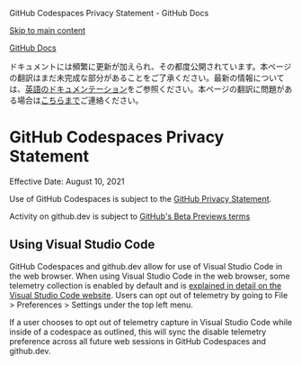 GitHub Codespaces Privacy Statement - GitHub Docs

[Skip to main content](#main-content)

[](/ja)[GitHub Docs](/ja)

ドキュメントには頻繁に更新が加えられ、その都度公開されています。本ページの翻訳はまだ未完成な部分があることをご了承ください。最新の情報については、[英語のドキュメンテーション](/en)をご参照ください。本ページの翻訳に問題がある場合は[こちらまで](https://github.com/contact?form[subject]=translation%20issue%20on%20docs.github.com&form[comments]=)ご連絡ください。

GitHub Codespaces Privacy Statement
==========

Effective Date: August 10, 2021

Use of GitHub Codespaces is subject to the [GitHub Privacy Statement](/ja/github/site-policy/github-privacy-statement).

Activity on github.dev is subject to [GitHub's Beta Previews terms](/ja/github/site-policy/github-terms-of-service#j-beta-previews)

[](#using--data-variablesproductprodname_vscode-)Using Visual Studio Code
----------

GitHub Codespaces and github.dev allow for use of Visual Studio Code in the web browser. When using Visual Studio Code in the web browser, some telemetry collection is enabled by default and is [explained in detail on the Visual Studio Code website](https://code.visualstudio.com/docs/getstarted/telemetry). Users can opt out of telemetry by going to File \> Preferences \> Settings under the top left menu.

If a user chooses to opt out of telemetry capture in Visual Studio Code while inside of a codespace as outlined, this will sync the disable telemetry preference across all future web sessions in GitHub Codespaces and github.dev.
